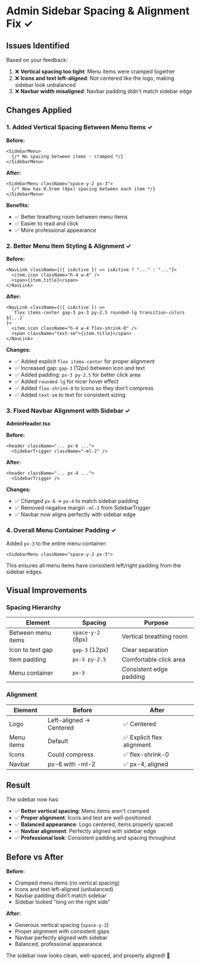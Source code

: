 # Admin Sidebar Spacing & Alignment Fix ✓

## Issues Identified

Based on your feedback:
1. ❌ **Vertical spacing too tight**: Menu items were cramped together
2. ❌ **Icons and text left-aligned**: Not centered like the logo, making sidebar look unbalanced
3. ❌ **Navbar width misaligned**: Navbar padding didn't match sidebar edge

## Changes Applied

### 1. Added Vertical Spacing Between Menu Items ✓

**Before:**
```tsx
<SidebarMenu>
  {/* No spacing between items - cramped */}
</SidebarMenu>
```

**After:**
```tsx
<SidebarMenu className="space-y-2 px-3">
  {/* Now has 0.5rem (8px) spacing between each item */}
</SidebarMenu>
```

**Benefits:**
- ✅ Better breathing room between menu items
- ✅ Easier to read and click
- ✅ More professional appearance

### 2. Better Menu Item Styling & Alignment ✓

**Before:**
```tsx
<NavLink className={({ isActive }) => isActive ? "..." : "..."}>
  <item.icon className="h-4 w-4" />
  <span>{item.title}</span>
</NavLink>
```

**After:**
```tsx
<NavLink className={({ isActive }) =>
  `flex items-center gap-3 px-3 py-2.5 rounded-lg transition-colors ${...}`
}>
  <item.icon className="h-4 w-4 flex-shrink-0" />
  <span className="text-sm">{item.title}</span>
</NavLink>
```

**Changes:**
- ✅ Added explicit `flex items-center` for proper alignment
- ✅ Increased gap: `gap-3` (12px) between icon and text
- ✅ Added padding: `px-3 py-2.5` for better click area
- ✅ Added `rounded-lg` for nicer hover effect
- ✅ Added `flex-shrink-0` to icons so they don't compress
- ✅ Added `text-sm` to text for consistent sizing

### 3. Fixed Navbar Alignment with Sidebar ✓

**AdminHeader.tsx**

**Before:**
```tsx
<header className="... px-6 ...">
  <SidebarTrigger className="-ml-2" />
```

**After:**
```tsx
<header className="... px-4 ...">
  <SidebarTrigger />
```

**Changes:**
- ✅ Changed `px-6` → `px-4` to match sidebar padding
- ✅ Removed negative margin `-ml-2` from SidebarTrigger
- ✅ Navbar now aligns perfectly with sidebar edge

### 4. Overall Menu Container Padding ✓

Added `px-3` to the entire menu container:
```tsx
<SidebarMenu className="space-y-2 px-3">
```

This ensures all menu items have consistent left/right padding from the sidebar edges.

## Visual Improvements

### Spacing Hierarchy
| Element | Spacing | Purpose |
|---------|---------|---------|
| Between menu items | `space-y-2` (8px) | Vertical breathing room |
| Icon to text gap | `gap-3` (12px) | Clear separation |
| Item padding | `px-3 py-2.5` | Comfortable click area |
| Menu container | `px-3` | Consistent edge padding |

### Alignment
| Element | Before | After |
|---------|--------|-------|
| Logo | Left-aligned → Centered | ✅ Centered |
| Menu items | Default | ✅ Explicit flex alignment |
| Icons | Could compress | ✅ flex-shrink-0 |
| Navbar | px-6 with -ml-2 | ✅ px-4, aligned |

## Result

The sidebar now has:
- ✅ **Better vertical spacing**: Menu items aren't cramped
- ✅ **Proper alignment**: Icons and text are well-positioned
- ✅ **Balanced appearance**: Logo centered, items properly spaced
- ✅ **Navbar alignment**: Perfectly aligned with sidebar edge
- ✅ **Professional look**: Consistent padding and spacing throughout

## Before vs After

**Before:**
- Cramped menu items (no vertical spacing)
- Icons and text left-aligned (unbalanced)
- Navbar padding didn't match sidebar
- Sidebar looked "long on the right side"

**After:**
- Generous vertical spacing (`space-y-2`)
- Proper alignment with consistent gaps
- Navbar perfectly aligned with sidebar
- Balanced, professional appearance

The sidebar now looks clean, well-spaced, and properly aligned! 🎉
